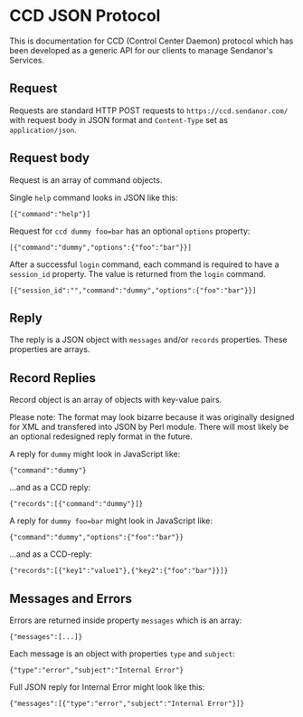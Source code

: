 
CCD JSON Protocol
=================

This is documentation for CCD (Control Center Daemon) protocol which has been 
developed as a generic API for our clients to manage Sendanor's Services.

Request
-------

Requests are standard HTTP POST requests to `https://ccd.sendanor.com/` with 
request body in JSON format and `Content-Type` set as `application/json`.

Request body
------------

Request is an array of command objects.

Single `help` command looks in JSON like this:

	[{"command":"help"}]

Request for `ccd dummy foo=bar` has an optional `options` property:

	[{"command":"dummy","options":{"foo":"bar"}}]

After a successful `login` command, each command is required to have a `session_id` property. The value is returned from the `login` command.

	[{"session_id":"","command":"dummy","options":{"foo":"bar"}}]

Reply
-----

The reply is a JSON object with `messages` and/or `records` properties. These 
properties are arrays.

Record Replies
--------------

Record object is an array of objects with key-value pairs.

Please note: The format may look bizarre because it was originally designed for 
XML and transfered into JSON by Perl module. There will most likely be an 
optional redesigned reply format in the future.

A reply for `dummy` might look in JavaScript like:

	{"command":"dummy"}

...and as a CCD reply:

	{"records":[{"command":"dummy"}]}

A reply for `dummy foo=bar` might look in JavaScript like:

	{"command":"dummy","options":{"foo":"bar"}}

...and as a CCD-reply:

	{"records":[{"key1":"value1"},{"key2":{"foo":"bar"}}]}

Messages and Errors
-------------------

Errors are returned inside property `messages` which is an array:

	{"messages":[...]}

Each message is an object with properties `type` and `subject`:

	{"type":"error","subject":"Internal Error"}

Full JSON reply for Internal Error might look like this:

	{"messages":[{"type":"error","subject":"Internal Error"}]}
